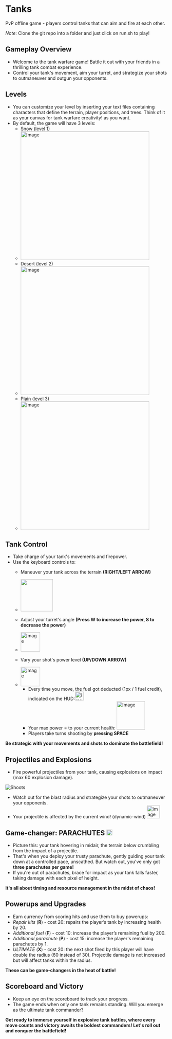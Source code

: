 # Tanks
PvP offline game - players control tanks that can aim and  fire at each other.

*Note*: Clone the git repo into a folder and just click on run.sh to play!

## Gameplay Overview
+ Welcome to the tank warfare game! Battle it out with your friends in a thrilling tank combat experience.
+ Control your tank's movement, aim your turret, and strategize your shots to outmaneuver and outgun your opponents.

## Levels
+ You can customize your level by inserting your text files containing characters that define the terrain, player positions, and trees. Think of it as your canvas for tank warfare creativity! as you want.
+ By default, the game will have 3 levels:
  + Snow (level 1)
  + <img width="400" alt="image" src="https://github.com/NguyenChHieu/Tanks/assets/140675996/169430b6-7e0e-496d-ae50-0e92e08e4e60">
  + Desert (level 2)
  + <img width="400" alt="image" src="https://github.com/NguyenChHieu/Tanks/assets/140675996/ad28e6a2-549d-472f-8ed2-156b06298f82">
  + Plain (level 3)
  + <img width="400" alt="image" src="https://github.com/NguyenChHieu/Tanks/assets/140675996/a4d4fcc8-e64f-4cab-b62d-0db3534f009d">

## Tank Control
+ Take charge of your tank's movements and firepower.
+ Use the keyboard controls to:
  + Maneuver your tank across the terrain **(RIGHT/LEFT ARROW)**
  + <img width="100" src="https://github.com/NguyenChHieu/Tanks/assets/140675996/9a81ab40-cf5e-40bf-bab9-d36c01a32d60)">
  + Adjust your turret's angle **(Press W to increase the power, S to decrease the power)**
  + <img width="60" alt="image" src="https://github.com/NguyenChHieu/Tanks/assets/140675996/10b75b1e-0650-4211-b7eb-4b5eb9148f43">

  + Vary your shot's power level **(UP/DOWN ARROW)**
  + <img width="60" alt="image" src="https://github.com/NguyenChHieu/Tanks/assets/140675996/c49c31ff-84ad-4194-970f-b909bd169fbf">
  
    + Every time you move, the fuel got deducted (1px / 1 fuel credit), indicated on the HUD:<img width="27" alt="image" src="https://github.com/NguyenChHieu/Tanks/assets/140675996/75c8b547-11e4-4060-b885-21dcf565af2a">
    + Your max power = to your current health: <img width="88" alt="image" src="https://github.com/NguyenChHieu/Tanks/assets/140675996/a2bee4bd-d7fb-4e0a-ac36-2b5a61d200ed">
    + Players take turns shooting by **pressing SPACE**
      
**Be strategic with your movements and shots to dominate the battlefield!**

## Projectiles and Explosions
+ Fire powerful projectiles from your tank, causing explosions on impact (max 60 explosion damage).
  
![Shoots](https://github.com/NguyenChHieu/Tanks/assets/140675996/6d890e00-b6d7-44c4-9930-64e5e67f7e9d)

+ Watch out for the blast radius and strategize your shots to outmaneuver your opponents.
+ Your projectile is affected by the current wind! (dynamic-wind) <img width="40" alt="image" src="https://github.com/NguyenChHieu/Tanks/assets/140675996/1204e680-45c6-4953-84e6-cfedfe340463">

## Game-changer: **PARACHUTES** <img width="18" alt="image" src="https://github.com/NguyenChHieu/Tanks/assets/140675996/15e698cd-8e5e-422d-84dd-580ff98105ed">

+ Picture this: your tank hovering in midair, the terrain below crumbling from the impact of a projectile.
+ That's when you deploy your trusty parachute, gently guiding your tank down at a controlled pace, unscathed. But watch out, you've only got **three parachutes per game!**
+ If you're out of parachutes, brace for impact as your tank falls faster, taking damage with each pixel of height.

**It's all about timing and resource management in the midst of chaos!**

## Powerups and Upgrades
+ Earn currency from scoring hits and use them to buy powerups:
+ _Repair kits_ (**R**) - cost 20: repairs the player’s tank by increasing health by 20.
+ _Additional fuel_ (**F**) - cost 10: increase the player’s remaining fuel by 200.
+ _Additional parachute_ (**P**) - cost 15: increase the player's remaining parachutes by 1.
+ _ULTIMATE_ (**X**) - cost 20: the next shot fired by this player will have double the radius 
(60 instead of 30). Projectile damage is not increased but will affect tanks within the radius.
 
**These can be game-changers in the heat of battle!**

## Scoreboard and Victory
+ Keep an eye on the scoreboard to track your progress.
+ The game ends when only one tank remains standing. Will you emerge as the ultimate tank commander?

**Get ready to immerse yourself in explosive tank battles, where every move counts and victory awaits the boldest commanders! Let's roll out and conquer the battlefield!**


